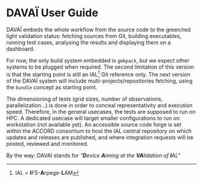 # DAVAÏ User Guide

DAVAÏ embeds the whole workflow from the source code to the green/red
light validation status: fetching sources from Git, building
executables, running test cases, analysing the results and displaying
them on a dashboard.

For now, the only build system embedded is `gmkpack`, but we expect
other systems to be plugged when required. The second limitation of this
version is that the starting point is still an IAL[^1] Git reference
only. The next version of the DAVAÏ system will include
multi-projects/repositories fetching, using the *`bundle`* concept as
starting point.

The dimensioning of tests (grid sizes, number of observations,
parallelization\...) is done in order to conceal representativity and
execution speed. Therefore, in the general usecases, the tests are
supposed to run on HPC. A dedicated usecase will target smaller
configurations to run on workstation (not available yet).
An accessible source code forge is set within the ACCORD consortium to
host the IAL central repository on which updates and releases are
published, and where integration requests will be posted, reviewed and
monitored.

By the way: DAVAI stands for *"**D**evice **A**iming at the
**VA**lidation of **I**AL"*

[^1]: IAL = **I**FS-**A**rpege-**L**AM
